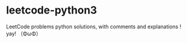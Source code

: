 # leetcode-python3

LeetCode problems python solutions, with comments and explanations ! yay! （ΦωΦ）

